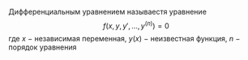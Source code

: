 Дифференциальным уравнением называестя уравнение
$$f(x,y,y',...,y^{(n)})=0$$
где $x\ -$ независимая переменная, $y(x)\ -$ неизвестная функция, $n\ -$ порядок уравнения